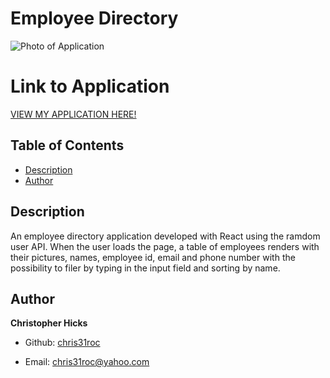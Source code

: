# Employee Directory

![Photo of Application]()


# Link to Application

[VIEW MY APPLICATION HERE!]()


## Table of Contents

* [Description](#Description)
* [Author](#Author)


## Description

An employee directory application developed with React using the ramdom user API. When the user loads the page, a table of employees renders with their pictures, names, employee id, email and phone number with the possibility to filer by typing in the input field and sorting by name.


## Author

**Christopher Hicks**

- Github: [chris31roc](https://github.com/chris31roc)

- Email: chris31roc@yahoo.com